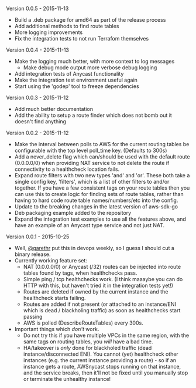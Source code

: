Version 0.0.5 - 2015-11-13
  - Build a .deb package for amd64 as part of the release process
  - Add additional methods to find route tables
  - More logging improvements
  - Fix the integration tests to not run Terrafom themselves

Version 0.0.4 - 2015-11-13
  - Make the logging much better, with more context to log messages
    - Make debug mode output more verbose debug logging
  - Add integration tests of Anycast functionality
  - Make the integration test environment useful again
  - Start using the 'godep' tool to freeze dependencies

Version 0.0.3 - 2015-11-12

  - Add much better documentation
  - Add the ability to setup a route finder which does not bomb out it
    doesn't find anything

Version 0.0.2 - 2015-11-12

  - Make the interval between polls to AWS for the current routing tables
    be configurable with the top level poll_time key. (Defaults to 300s)
  - Add a never_delete flag which can/should be used with the default route
    (0.0.0.0/0) when providing NAT service to not delete the route if connectivity
    to a healthcheck location fails.
  - Expand route filters with two new types 'and' and 'or'. These both take a single
    config key, 'filters', which is a list of other filters to and/or together.
    If you have a few consistent tags on your route tables then you can use this
    to create logic for finding sets of route tables, rather than having to hard
    code route table names/numbers/etc into the config.
  - Update to the breaking changes in the latest version of aws-sdk-go
  - Deb packaging example added to the repository
  - Expand the integration test examples to use all the features above,
    and have an example of an Anycast type service and not just NAT.

Version 0.0.1 - 2015-10-25

  - Well, [@garethr](http://twitter.com/garethr) put this in devops weekly,
    so I guess I should cut a binary release.
  - Currently working feature set:
    - NAT (0.0.0.0/0) or Anycast (/32) routes can be injected into route
      tables found by tags, when healthchecks pass.
    - Simple ping / tcp healthchecks work. (I think maaaybe you can do HTTP with
      this, but haven't tried it in the integration tests yet!)
    - Routes are deleted if owned by the current instance and the
      healthcheck starts failing.
    - Routes are added if not present (or attached to an instance/ENI which
      is dead / blackholing traffic) as soon as healthchecks start passing
    - AWS is polled (DescribeRouteTables) every 300s.
  - Important things which *don't* work.
    - Do not try this if you have multiple VPCs in the same region, with the
      same tags on routing tables, you *will* have a bad time.
    - HA/takeover is *only* done for blackholed traffic (dead instance/disconnected
      ENI). You cannot (yet) healthcheck other instances (e.g. the current
      instance providing a route) - so if an instance gets a route,
      AWSnycast stops running on that instance, and the service breaks, then
      it'll not be fixed until you manually stop or terminate the unhealthy instance!

